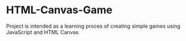 # HTML-Canvas-Game

Project is intended as a learning proces of creating simple games using JavaScript and HTML Canvas
